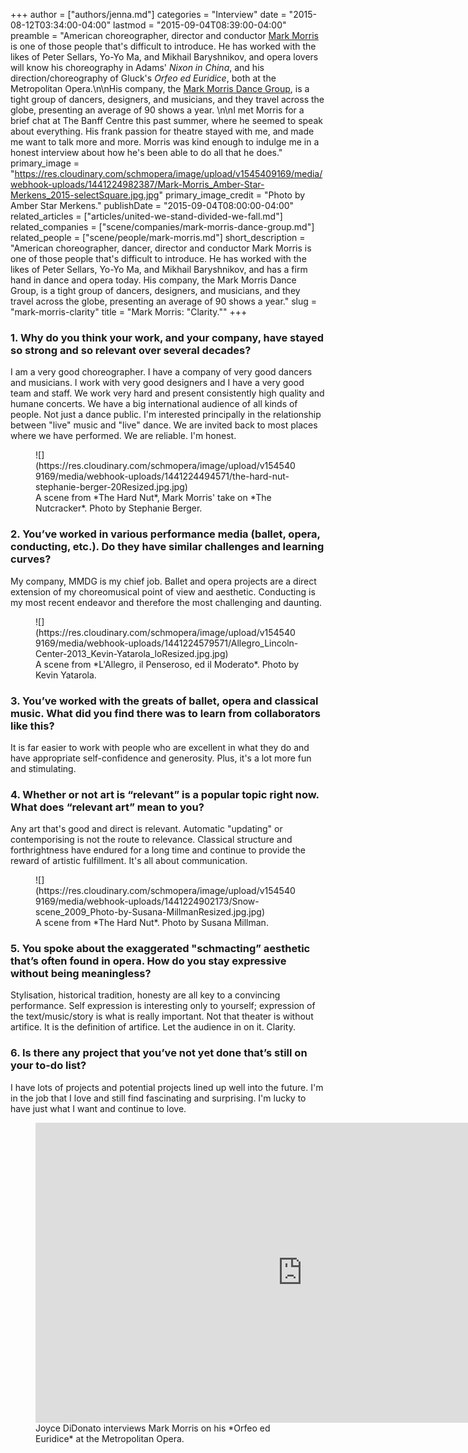 +++
author = ["authors/jenna.md"]
categories = "Interview"
date = "2015-08-12T03:34:00-04:00"
lastmod = "2015-09-04T08:39:00-04:00"
preamble = "American choreographer, director and conductor [Mark Morris](/scene/people/mark-morris/) is one of those people that's difficult to introduce. He has worked with the likes of Peter Sellars, Yo-Yo Ma, and Mikhail Baryshnikov, and opera lovers will know his choreography in Adams' *Nixon in China*, and his direction/choreography of Gluck's *Orfeo ed Euridice*, both at the Metropolitan Opera.\n\nHis company, the [Mark Morris Dance Group](/scene/companies/mark-morris-dance-group/), is a tight group of dancers, designers, and musicians, and they travel across the globe, presenting an average of 90 shows a year. \n\nI met Morris for a brief chat at The Banff Centre this past summer, where he seemed to speak about everything. His frank passion for theatre stayed with me, and made me want to talk more and more. Morris was kind enough to indulge me in a honest interview about how he's been able to do all that he does."
primary_image = "https://res.cloudinary.com/schmopera/image/upload/v1545409169/media/webhook-uploads/1441224982387/Mark-Morris_Amber-Star-Merkens_2015-selectSquare.jpg.jpg"
primary_image_credit = "Photo by Amber Star Merkens."
publishDate = "2015-09-04T08:00:00-04:00"
related_articles = ["articles/united-we-stand-divided-we-fall.md"]
related_companies = ["scene/companies/mark-morris-dance-group.md"]
related_people = ["scene/people/mark-morris.md"]
short_description = "American choreographer, dancer, director and conductor Mark Morris is one of those people that&#039;s difficult to introduce. He has worked with the likes of Peter Sellars, Yo-Yo Ma, and Mikhail Baryshnikov, and has a firm hand in dance and opera today. His company, the Mark Morris Dance Group, is a tight group of dancers, designers, and musicians, and they travel across the globe, presenting an average of 90 shows a year."
slug = "mark-morris-clarity"
title = "Mark Morris: &quot;Clarity.&quot;"
+++

### 1. Why do you think your work, and your company, have stayed so strong and so relevant over several decades?

I am a very good choreographer. I have a company of very good dancers and musicians. I work with very good designers and I have a very good team and staff. We work very hard and present consistently high quality and humane concerts. We have a big international audience of all kinds of people. Not just a dance public. I'm interested principally in the relationship between "live" music and "live" dance. We are invited back to most places where we have performed. We are reliable. I'm honest.

<figure data-type="image">
![](https://res.cloudinary.com/schmopera/image/upload/v1545409169/media/webhook-uploads/1441224494571/the-hard-nut-stephanie-berger-20Resized.jpg.jpg)<figcaption>A scene from *The Hard Nut*, Mark Morris' take on *The Nutcracker*. Photo by Stephanie Berger.</figcaption>
</figure>

### 2. You’ve worked in various performance media (ballet, opera, conducting, etc.). Do they have similar challenges and learning curves?

My company, MMDG is my chief job. Ballet and opera projects are a direct extension of my choreomusical point of view and aesthetic. Conducting is my most recent endeavor and therefore the most challenging and daunting.

<figure data-type="image">
![](https://res.cloudinary.com/schmopera/image/upload/v1545409169/media/webhook-uploads/1441224579571/Allegro_Lincoln-Center-2013_Kevin-Yatarola_loResized.jpg.jpg)<figcaption>A scene from *L'Allegro, il Penseroso, ed il Moderato*. Photo by Kevin Yatarola.</figcaption>
</figure>

### 3. You’ve worked with the greats of ballet, opera and classical music. What did you find there was to learn from collaborators like this? 

It is far easier to work with people who are excellent in what they do and have appropriate self-confidence and generosity. Plus, it's a lot more fun and stimulating.

### 4. Whether or not art is “relevant” is a popular topic right now. What does “relevant art” mean to you? 

Any art that's good and direct is relevant. Automatic "updating" or contemporising is not the route to relevance. Classical structure and forthrightness have endured for a long time and continue to provide the reward of artistic fulfillment. It's all about communication.

<figure data-type="image">
![](https://res.cloudinary.com/schmopera/image/upload/v1545409169/media/webhook-uploads/1441224902173/Snow-scene_2009_Photo-by-Susana-MillmanResized.jpg.jpg)<figcaption>A scene from *The Hard Nut*. Photo by Susana Millman.</figcaption>
</figure>

### 5. You spoke about the exaggerated "schmacting” aesthetic that’s often found in opera. How do you stay expressive without being meaningless? 

Stylisation, historical tradition, honesty are all key to a convincing performance. Self expression is interesting only to yourself; expression of the text/music/story is what is really important. Not that theater is without artifice. It is the definition of artifice. Let the audience in on it. Clarity.

### 6. Is there any project that you’ve not yet done that’s still on your to-do list? 

I have lots of projects and potential projects lined up well into the future. I'm in the job that I love and still find fascinating and surprising. I'm lucky to have just what I want and continue to love.

<figure data-type="video">
<iframe width="854" height="480" src="https://www.youtube.com/embed/Ys-ACA3LGEY" frameborder="0" allowfullscreen></iframe>
<figcaption>Joyce DiDonato interviews Mark Morris on his *Orfeo ed Euridice* at the Metropolitan Opera.</figcaption>
</figure>
